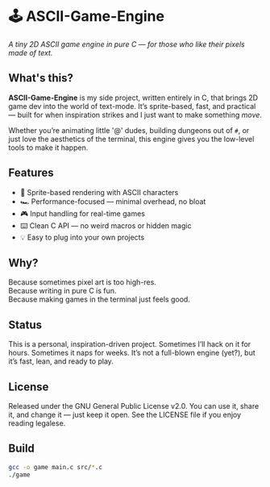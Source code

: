 # 🕹️ ASCII-Game-Engine  
*A tiny 2D ASCII game engine in pure C — for those who like their pixels made of text.*

## What's this?

**ASCII-Game-Engine** is my side project, written entirely in C, that brings 2D game dev into the world of text-mode. It’s sprite-based, fast, and practical — built for when inspiration strikes and I just want to make something *move*.

Whether you’re animating little '@' dudes, building dungeons out of `#`, or just love the aesthetics of the terminal, this engine gives you the low-level tools to make it happen.

## Features

- 🧱 Sprite-based rendering with ASCII characters  
- 🏎️ Performance-focused — minimal overhead, no bloat  
- 🎮 Input handling for real-time games  
- ⌨️ Clean C API — no weird macros or hidden magic  
- 💡 Easy to plug into your own projects  

## Why?

Because sometimes pixel art is too high-res.  
Because writing in pure C is fun.  
Because making games in the terminal just feels good.

## Status
This is a personal, inspiration-driven project.
Sometimes I’ll hack on it for hours. Sometimes it naps for weeks.
It’s not a full-blown engine (yet?), but it’s fast, lean, and ready to play.

## License
Released under the GNU General Public License v2.0.
You can use it, share it, and change it — just keep it open.
See the LICENSE file if you enjoy reading legalese.

## Build

```bash
gcc -o game main.c src/*.c
./game